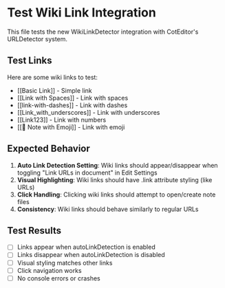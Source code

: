 # Test Wiki Link Integration

This file tests the new WikiLinkDetector integration with CotEditor's URLDetector system.

## Test Links

Here are some wiki links to test:

- [[Basic Link]] - Simple link
- [[Link with Spaces]] - Link with spaces  
- [[link-with-dashes]] - Link with dashes
- [[Link_with_underscores]] - Link with underscores
- [[Link123]] - Link with numbers
- [[📝 Note with Emoji]] - Link with emoji

## Expected Behavior

1. **Auto Link Detection Setting**: Wiki links should appear/disappear when toggling "Link URLs in document" in Edit Settings
2. **Visual Highlighting**: Wiki links should have .link attribute styling (like URLs)
3. **Click Handling**: Clicking wiki links should attempt to open/create note files
4. **Consistency**: Wiki links should behave similarly to regular URLs

## Test Results

- [ ] Links appear when autoLinkDetection is enabled
- [ ] Links disappear when autoLinkDetection is disabled  
- [ ] Visual styling matches other links
- [ ] Click navigation works
- [ ] No console errors or crashes